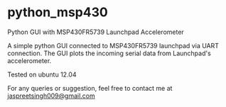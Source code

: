 python_msp430
=============

Python GUI with MSP430FR5739 Launchpad Accelerometer

A simple python GUI connected to MSP430FR5739 launchpad via UART connection. The GUI plots the incoming serial data from Launchpad's accelerometer.

Tested on ubuntu 12.04

For any queries or suggestion, feel free to contact me at jaspreetsingh009@gmail.com
